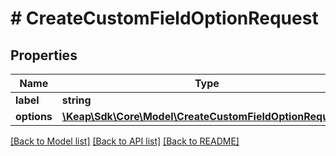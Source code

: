 # # CreateCustomFieldOptionRequest

## Properties

Name | Type | Description | Notes
------------ | ------------- | ------------- | -------------
**label** | **string** |  | [optional]
**options** | [**\Keap\Sdk\Core\Model\CreateCustomFieldOptionRequest[]**](CreateCustomFieldOptionRequest.md) |  | [optional]

[[Back to Model list]](../../README.md#models) [[Back to API list]](../../README.md#endpoints) [[Back to README]](../../README.md)
